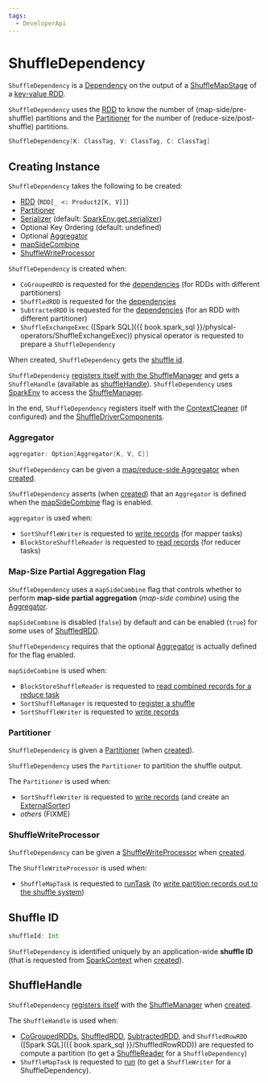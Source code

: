 ```yaml
---
tags:
  - DeveloperApi
---
```


# ShuffleDependency

`ShuffleDependency` is a [Dependency](Dependency.md) on the output of a [ShuffleMapStage](../scheduler/ShuffleMapStage.md) of a [key-value RDD](#rdd).

`ShuffleDependency` uses the [RDD](#rdd) to know the number of (map-side/pre-shuffle) partitions and the [Partitioner](#partitioner) for the number of (reduce-size/post-shuffle) partitions.

```scala
ShuffleDependency[K: ClassTag, V: ClassTag, C: ClassTag]
```

## Creating Instance

`ShuffleDependency` takes the following to be created:

* <span id="_rdd"><span id="rdd"> [RDD](RDD.md) (`RDD[_ <: Product2[K, V]]`)
* [Partitioner](#partitioner)
* <span id="serializer"> [Serializer](../serializer/Serializer.md) (default: [SparkEnv.get.serializer](../SparkEnv.md#serializer))
* <span id="keyOrdering"> Optional Key Ordering (default: undefined)
* Optional [Aggregator](#aggregator)
* [mapSideCombine](#mapSideCombine)
* [ShuffleWriteProcessor](#shuffleWriterProcessor)

`ShuffleDependency` is created when:

* `CoGroupedRDD` is requested for the [dependencies](CoGroupedRDD.md#getDependencies) (for RDDs with different partitioners)
* `ShuffledRDD` is requested for the [dependencies](ShuffledRDD.md#getDependencies)
* `SubtractedRDD` is requested for the [dependencies](SubtractedRDD.md#getDependencies) (for an RDD with different partitioner)
* `ShuffleExchangeExec` ([Spark SQL]({{ book.spark_sql }}/physical-operators/ShuffleExchangeExec)) physical operator is requested to prepare a `ShuffleDependency`

When created, `ShuffleDependency` gets the [shuffle id](../SparkContext.md#nextShuffleId).

`ShuffleDependency` [registers itself with the ShuffleManager](../shuffle/ShuffleManager.md#registerShuffle) and gets a `ShuffleHandle` (available as [shuffleHandle](#shuffleHandle)). `ShuffleDependency` uses [SparkEnv](../SparkEnv.md#shuffleManager) to access the [ShuffleManager](../shuffle/ShuffleManager.md).

In the end, `ShuffleDependency` registers itself with the [ContextCleaner](../core/ContextCleaner.md#registerShuffleForCleanup) (if configured) and the [ShuffleDriverComponents](../shuffle/ShuffleDriverComponents.md#registerShuffle).

### <span id="aggregator"> Aggregator

```scala
aggregator: Option[Aggregator[K, V, C]]
```

`ShuffleDependency` can be given a [map/reduce-side Aggregator](Aggregator.md) when [created](#creating-instance).

`ShuffleDependency` asserts (when [created](#creating-instance)) that an `Aggregator` is defined when the [mapSideCombine](#mapSideCombine) flag is enabled.

`aggregator` is used when:

* `SortShuffleWriter` is requested to [write records](../shuffle/SortShuffleWriter.md#write) (for mapper tasks)
* `BlockStoreShuffleReader` is requested to [read records](../shuffle/BlockStoreShuffleReader.md#read) (for reducer tasks)

### <span id="mapSideCombine"> Map-Size Partial Aggregation Flag

`ShuffleDependency` uses a `mapSideCombine` flag that controls whether to perform **map-side partial aggregation** (_map-side combine_) using the [Aggregator](#aggregator).

`mapSideCombine` is disabled (`false`) by default and can be enabled (`true`) for some uses of [ShuffledRDD](ShuffledRDD.md#mapSideCombine).

`ShuffleDependency` requires that the optional [Aggregator](#aggregator) is actually defined for the flag enabled.

`mapSideCombine` is used when:

* `BlockStoreShuffleReader` is requested to [read combined records for a reduce task](../shuffle/BlockStoreShuffleReader.md#read)
* `SortShuffleManager` is requested to [register a shuffle](../shuffle/SortShuffleManager.md#registerShuffle)
* `SortShuffleWriter` is requested to [write records](../shuffle/SortShuffleWriter.md#write)

### <span id="partitioner"> Partitioner

`ShuffleDependency` is given a [Partitioner](Partitioner.md) (when [created](#creating-instance)).

`ShuffleDependency` uses the `Partitioner` to partition the shuffle output.

The `Partitioner` is used when:

* `SortShuffleWriter` is requested to [write records](../shuffle/SortShuffleWriter.md#write) (and create an [ExternalSorter](../shuffle/ExternalSorter.md))
* _others_ (FIXME)

### <span id="shuffleWriterProcessor"> ShuffleWriteProcessor

`ShuffleDependency` can be given a [ShuffleWriteProcessor](../shuffle/ShuffleWriteProcessor.md) when [created](#creating-instance).

The `ShuffleWriteProcessor` is used when:

* `ShuffleMapTask` is requested to [runTask](../scheduler/ShuffleMapTask.md#runTask) (to [write partition records out to the shuffle system](../shuffle/ShuffleWriteProcessor.md#write))

## <span id="shuffleId"> Shuffle ID

```scala
shuffleId: Int
```

`ShuffleDependency` is identified uniquely by an application-wide **shuffle ID** (that is requested from [SparkContext](../SparkContext.md#newShuffleId) when [created](#creating-instance)).

## <span id="shuffleHandle"> ShuffleHandle

`ShuffleDependency` [registers itself](../shuffle/ShuffleManager.md#registerShuffle) with the [ShuffleManager](../shuffle/ShuffleManager.md) when [created](#creating-instance).

The `ShuffleHandle` is used when:

* [CoGroupedRDDs](CoGroupedRDD.md#compute), [ShuffledRDD](ShuffledRDD.md#compute), [SubtractedRDD](SubtractedRDD.md#compute), and `ShuffledRowRDD` ([Spark SQL]({{ book.spark_sql }}/ShuffledRowRDD)) are requested to compute a partition (to get a [ShuffleReader](../shuffle/ShuffleReader.md) for a `ShuffleDependency`)
* `ShuffleMapTask` is requested to [run](../scheduler/ShuffleMapTask.md#runTask) (to get a `ShuffleWriter` for a ShuffleDependency).
